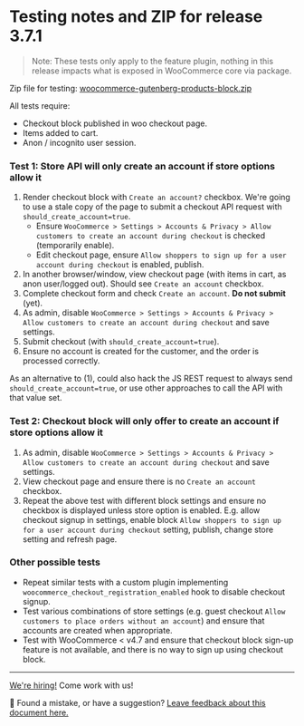 # Testing notes and ZIP for release 3.7.1

> Note: These tests only apply to the feature plugin, nothing in this release impacts what is exposed in WooCommerce core via package.

Zip file for testing: [woocommerce-gutenberg-products-block.zip](https://github.com/woocommerce/woocommerce-gutenberg-products-block/files/5493854/woocommerce-gutenberg-products-block.zip)

All tests require:

-   Checkout block published in woo checkout page.
-   Items added to cart.
-   Anon / incognito user session.

### Test 1: Store API will only create an account if store options allow it

1. Render checkout block with `Create an account?` checkbox. We're going to use a stale copy of the page to submit a checkout API request with `should_create_account=true`.
    - Ensure `WooCommerce > Settings > Accounts & Privacy > Allow customers to create an account during checkout` is checked (temporarily enable).
    - Edit checkout page, ensure `Allow shoppers to sign up for a user account during checkout` is enabled, publish.
2. In another browser/window, view checkout page (with items in cart, as anon user/logged out). Should see `Create an account` checkbox.
3. Complete checkout form and check `Create an account`. **Do not submit** (yet).
4. As admin, disable `WooCommerce > Settings > Accounts & Privacy > Allow customers to create an account during checkout` and save settings.
5. Submit checkout (with `should_create_account=true`).
6. Ensure no account is created for the customer, and the order is processed correctly.

As an alternative to (1), could also hack the JS REST request to always send `should_create_account=true`, or use other approaches to call the API with that value set.

### Test 2: Checkout block will only offer to create an account if store options allow it

1. As admin, disable `WooCommerce > Settings > Accounts & Privacy > Allow customers to create an account during checkout` and save settings.
2. View checkout page and ensure there is no `Create an account` checkbox.
3. Repeat the above test with different block settings and ensure no checkbox is displayed unless store option is enabled. E.g. allow checkout signup in settings, enable block `Allow shoppers to sign up for a user account during checkout` setting, publish, change store setting and refresh page.

### Other possible tests

-   Repeat similar tests with a custom plugin implementing `woocommerce_checkout_registration_enabled` hook to disable checkout signup.
-   Test various combinations of store settings (e.g. guest checkout `Allow customers to place orders without an account`) and ensure that accounts are created when appropriate.
-   Test with WooCommerce < v4.7 and ensure that checkout block sign-up feature is not available, and there is no way to sign up using checkout block.

<!-- FEEDBACK -->

---

[We're hiring!](https://woocommerce.com/careers/) Come work with us!

🐞 Found a mistake, or have a suggestion? [Leave feedback about this document here.](https://github.com/woocommerce/woocommerce-gutenberg-products-block/issues/new?assignees=&labels=type%3A+documentation&template=--doc-feedback.md&title=Feedback%20on%20./docs/testing/releases/371.md)

<!-- /FEEDBACK -->
